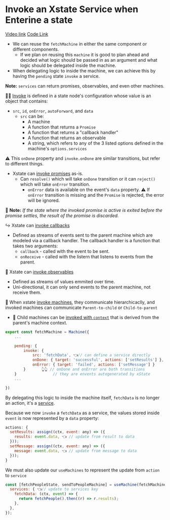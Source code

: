 # Invoke an Xstate Service when Enterine a state

[Video link](https://egghead.io/lessons/react-invoke-an-xstate-service-when-entering-a-state)
[Code Link](https://github.com/isaacplmann/sturdy-uis/tree/lesson2-end)

- We can reuse the `fetchMachine` in either the same component or different components.
  - If we plan on reusing this `machine` it is good to plan ahead and decided what logic should be passed in as an argument and what logic should be delegated inside the machine.
- When delegating logic to inside the machine, we can achieve this by having the `pending` state `invoke` a service.

**Note:** `services` can return promises, observables, and even other machines.

🧙‍♂️ [Invoke](https://xstate.js.org/docs/guides/communication.html#the-invoke-property) is defined in a state node's configuration whose value is an object that contains:
  - `src`, `id`, `onError`, `autoForward`, and `data`
    - `src` can be:
      - A machine
      - A function that returns a `Promise`
      - A function that returns a "callback handler"
      - A function that returns an observable
      - A string, which refers to any of the 3 listed options defined in the machine's `options.services`

⚠️ This `onDone` property and `invoke.onDone` are similar transitions, but refer to different things.

- Xstate can [invoke promises](https://xstate.js.org/docs/guides/communication.html#invoking-promises) as-is.
  - Can `resolve()` which will take `onDone` transition or it can `reject()` which will take `onError` transition.
    - `onError` data is available on the event's `data` property.
    ⚠️ If `onError` transition is missing and the `Promise` is rejected, the error will be ignored.

📝 **Note:** _If the state where the invoked promise is active is exited before the promise settles, the result of the promise is discarded._

↪️ Xstate can [invoke callbacks](https://xstate.js.org/docs/guides/communication.html#invoking-callbacks)
  - Defined as streams of events sent to the parent machine which are modeled via a callback handler. The callback handler is a function that takes two arguments:
    - `callback` - called with the event to be sent.
    - `onReceive` - called with the listern that listens to events from the parent.

🔮 Xstate can [invoke observables](https://xstate.js.org/docs/guides/communication.html#invoking-observables)
  - Defined as streams of values emmited over time.
  - Uni-directional, it can only send events to the parent machine, not receive them.

🚜 When xstate [invoke machines](https://xstate.js.org/docs/guides/communication.html#invoking-machines), they communicate hierarchicaclly, and invoked machines can communicate `Parent-to-child` or `Child-to-parent`
  - 🔎 Child machines can be [invoked with `context`](https://xstate.js.org/docs/guides/communication.html#invoking-machines) that is derived from the parent's machine context.

```js
export const fetchMachine = Machine({
	...

	pending: {
		invoke: {
			src: 'fetchData', 👈// can define a service directly
            onDone: { target: 'successful', actions: ['setResults'] },
			onError: { target: 'failed', actions: ['setMessage'] }
		}       👆👆 // onDone and onError are both transitions
	}                // they are envents autogenerated by xState
	...

})
```

By delegating this logic to inside the machine itself, `fetchData` is no longer an action, it's a [service](https://xstate.js.org/docs/guides/communication.html).

Because we now `invoke` a `fetchData` as a service, the values stored inside `event` is now represented by a `data` property:

```js
actions: {
  setResults: assign((ctx, event: any) => ({
    results: event.data, 👈 // update from result to data
  }));
  setMessage: assign((ctx, event: any) => ({
    message: event.data, 👈 // update from message to data
  }));
}
```

We must also update our `useMachines` to represent the update from `action` to `service`

```js
const [fetchPeopleState, sendToPeopleMachine] = useMachine(fetchMachine, {
  services: { 👈// update to services key
    fetchData: (ctx, event) => {
      return fetchPeople().then((r) => r.results);
    },
  },
});
```
